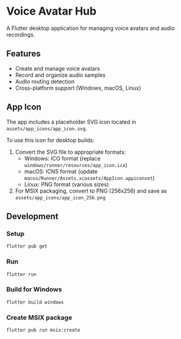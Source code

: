 # Voice Avatar Hub

A Flutter desktop application for managing voice avatars and audio recordings.

## Features

- Create and manage voice avatars
- Record and organize audio samples
- Audio routing detection 
- Cross-platform support (Windows, macOS, Linux)

## App Icon

The app includes a placeholder SVG icon located in `assets/app_icons/app_icon.svg`.

To use this icon for desktop builds:
1. Convert the SVG file to appropriate formats:
   - Windows: ICO format (replace `windows/runner/resources/app_icon.ico`)
   - macOS: ICNS format (update `macos/Runner/Assets.xcassets/AppIcon.appiconset`)
   - Linux: PNG format (various sizes)
2. For MSIX packaging, convert to PNG (256x256) and save as `assets/app_icons/app_icon_256.png`

## Development

### Setup
```
flutter pub get
```

### Run
```
flutter run
```

### Build for Windows
```
flutter build windows
```

### Create MSIX package
```
flutter pub run msix:create
```
